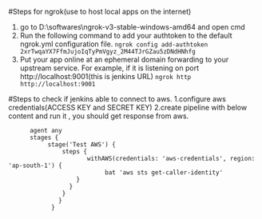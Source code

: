 #Steps for ngrok(use to host local apps on the internet)
1. go to D:\softwares\ngrok-v3-stable-windows-amd64 and open cmd
2. Run the following command to add your authtoken to the default ngrok.yml configuration file.
   ```ngrok config add-authtoken 2xrTwqaYX7FfmJujoIqTyPmVgyz_2M44TJrGZau5zDNdHNhfg```
3. Put your app online at an ephemeral domain forwarding to your upstream service. For example, if it is listening on port http://localhost:9001(this is jenkins URL)
   ```ngrok http http://localhost:9001```

#Steps to check if jenkins able to connect to aws.
1.configure aws credentials(ACCESS KEY and SECRET KEY)
2.create pipeline with below content and run it , you should get response from aws.
   ```pipeline {
         agent any
         stages {
              stage('Test AWS') {
                  steps {
                         withAWS(credentials: 'aws-credentials', region: 'ap-south-1') {
                              bat 'aws sts get-caller-identity'
                      }
                    }
                  }
                 }
               }
   ```
